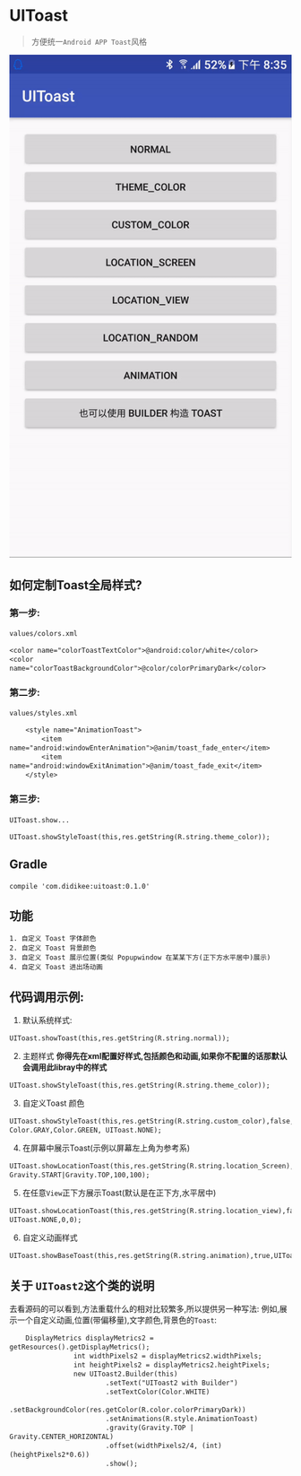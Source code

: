 # UIToast
> 方便统一` Android APP Toast `风格

![uitoast](raw/uitoast.gif)

## 如何定制Toast全局样式?

### 第一步:
`values/colors.xml`
```
<color name="colorToastTextColor">@android:color/white</color>
<color name="colorToastBackgroundColor">@color/colorPrimaryDark</color>
```

### 第二步:
`values/styles.xml`
```
	<style name="AnimationToast">
        <item name="android:windowEnterAnimation">@anim/toast_fade_enter</item>
        <item name="android:windowExitAnimation">@anim/toast_fade_exit</item>
    </style>
```

### 第三步:
`UIToast.show...`
```
UIToast.showStyleToast(this,res.getString(R.string.theme_color));
```

## Gradle

```
compile 'com.didikee:uitoast:0.1.0'
```

## 功能
```
1. 自定义 Toast 字体颜色
2. 自定义 Toast 背景颜色
3. 自定义 Toast 展示位置(类似 Popupwindow 在某某下方(正下方水平居中)展示)
4. 自定义 Toast 进出场动画
```

## 代码调用示例:

1. 默认系统样式:
```
UIToast.showToast(this,res.getString(R.string.normal));
```
2. 主题样式
**你得先在xml配置好样式,包括颜色和动画,如果你不配置的话那默认会调用此libray中的样式**
```
UIToast.showStyleToast(this,res.getString(R.string.theme_color));
```
3. 自定义Toast 颜色
```
UIToast.showStyleToast(this,res.getString(R.string.custom_color),false, Color.GRAY,Color.GREEN, UIToast.NONE);
```
4. 在屏幕中展示Toast(示例以屏幕左上角为参考系)
```
UIToast.showLocationToast(this,res.getString(R.string.location_Screen),false,null, Gravity.START|Gravity.TOP,100,100);
```
5. 在任意` View `正下方展示Toast(默认是在正下方,水平居中)
```
UIToast.showLocationToast(this,res.getString(R.string.location_view),false,v, UIToast.NONE,0,0);
```
6. 自定义动画样式
```
UIToast.showBaseToast(this,res.getString(R.string.animation),true,UIToast.NONE,UIToast.NONE,null,UIToast.NONE,UIToast.NONE,UIToast.NONE,R.style.AnimationToast);
```

## 关于 `UIToast2`这个类的说明

去看源码的可以看到,方法重载什么的相对比较繁多,所以提供另一种写法:
例如,展示一个自定义动画,位置(带偏移量),文字颜色,背景色的`Toast`:
```
	DisplayMetrics displayMetrics2 = getResources().getDisplayMetrics();
                int widthPixels2 = displayMetrics2.widthPixels;
                int heightPixels2 = displayMetrics2.heightPixels;
                new UIToast2.Builder(this)
                        .setText("UIToast2 with Builder")
                        .setTextColor(Color.WHITE)
                        .setBackgroundColor(res.getColor(R.color.colorPrimaryDark))
                        .setAnimations(R.style.AnimationToast)
                        .gravity(Gravity.TOP | Gravity.CENTER_HORIZONTAL)
                        .offset(widthPixels2/4, (int) (heightPixels2*0.6))
                        .show();
```

